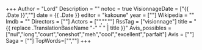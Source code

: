 +++
Author = "Lord"
Description = ""
notoc = true
VisionnageDate = ["{{ .Date }}",""]
date = {{ .Date }}
editor = "kakoune"
year = [""]
Wikipedia = ""
Imdb = ""
Directors = [""]
Actors = ["","",""]
RssTag = ["visionnage"]
title = "{{ replace .TranslationBaseName "-" " " | title }}"
Avis_possibles = ["nul","long","court","oneshot","meh","cool","excellent","parfait"]
Avis = [""] 
Saga = [""]
TopWords=["",""]
+++
